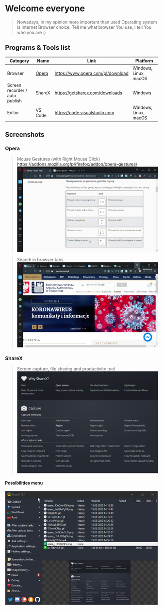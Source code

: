 # Welcome everyone
> Nowadays, in my opinion more important than used Operating system is Internet Browser choice. Tell me what browser You use, I tell You who you are :)

## Programs & Tools list
| Category                      | Name    | Link                                                       | Platform              |
|-------------------------------|---------|------------------------------------------------------------|-----------------------|
| Browser                       | [Opera](#opera)   | https://www.opera.com/pl/download | Windows, Linux, macOS |
| Screen recorder / auto publish | ShareX  | https://getsharex.com/downloads                           | Windows               |
| Editor                        | VS Code | https://code.visualstudio.com                              | Windows, Linux, macOS |

## Screenshots

### Opera

> Mouse Gestures (with Right Mouse Click) 
> https://addons.mozilla.org/pl/firefox/addon/opera-gestures/
![ddd](docs/operaclose.gif)

> Search in browser tabs
![why](docs/operatabs.gif)

### ShareX 

> Screen capture, file sharing and productivity tool
![why](docs/whysharex.png)

#### Possibilities menu
![why](docs/sharex.gif)